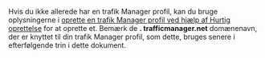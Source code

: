 Hvis du ikke allerede har en trafik Manager profil, kan du bruge oplysningerne i [oprette en trafik Manager profil ved hjælp af Hurtig oprettelse](../articles/traffic-manager/traffic-manager-manage-profiles.md) for at oprette et. Bemærk de **. trafficmanager.net** domænenavn, der er knyttet til din trafik Manager profil, som dette, bruges senere i efterfølgende trin i dette dokument.
